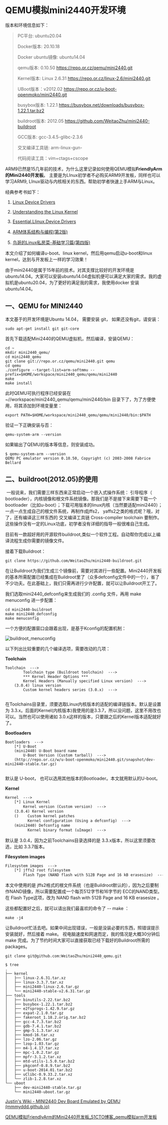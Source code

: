 # QEMU模拟mini2440开发环境 

版本和环境信息如下：

> PC平台: ubuntu20.04
>
> Docker版本: 20.10.18
>
> Docker ubuntu镜像: ubuntu14.04
>
> qemu版本:  0.10.50 https://repo.or.cz/qemu/mini2440.git
>
> Kernel版本: Linux 2.6.31 https://repo.or.cz/linux-2.6/mini2440.git
>
> UBoot版本：v2012.02 https://repo.or.cz/u-boot-openmoko/mini2440.git
>
> busybox版本: 1.22.1 https://busybox.net/downloads/busybox-1.22.1.tar.bz2
>
> buildroot版本: 2012.05 https://github.com/WeitaoZhu/mini2440-buildroot
>
> GCC版本: gcc-3.4.5-glibc-2.3.6
>
> 交叉编译工具链: arm-linux-gun-
>
> 代码阅读工具：vim+ctags+cscope



ARM9已然是15几年前的技术，为什么这里记录如何使用QEMU模拟**FriendlyArm的Mini2440开发板**。  主要是为LInux初学者不必购买ARM9开发板，同样也可以学习ARM9, LInux驱动与内核相关的东西。帮助初学者快速上手ARM与Linux。

经典参考书如下：

1. [Linux Device Drivers](https://github.com/WeitaoZhu/linux_drvier_kernel/raw/master/Linux%20Device%20Drivers.3rd.Edition_cn.pdf)
2. [Understanding the Linux Kernel](https://github.com/WeitaoZhu/linux_drvier_kernel/raw/master/Understanding_the_Linux_Kernel.3rd%20Edition_CN.pdf)

3. [Essential.Llinux.Device.Drivers](https://github.com/WeitaoZhu/linux_drvier_kernel/raw/master/Essential.Llinux.Device.Drivers.(Sreekrishnan.Venkateswaran).cn.(z-lib.org).pdf)
4. [ARM体系结构与编程(第2版)](https://github.com/WeitaoZhu/ARM_Arch/raw/master/ARM%E4%BD%93%E7%B3%BB%E7%BB%93%E6%9E%84%E4%B8%8E%E7%BC%96%E7%A8%8B(%E7%AC%AC2%E7%89%88).%E6%9D%9C%E6%98%A5%E9%9B%B7.(z-lib.org).pdf)
5. [鸟哥的Linux私房菜-基础学习篇(第四版)](https://github.com/WeitaoZhu/linux_drvier_kernel/raw/master/%E9%B8%9F%E5%93%A5%E7%9A%84Linux%E7%A7%81%E6%88%BF%E8%8F%9C-%E5%9F%BA%E7%A1%80%E5%AD%A6%E4%B9%A0%E7%AF%87(%E7%AC%AC%E5%9B%9B%E7%89%88)%E9%AB%98%E6%B8%85%E5%AE%8C%E6%95%B4%E4%B9%A6%E7%AD%BEPDF%E7%89%88.pdf)



本文介绍了如何编译u-boot、linux kernel，然后用qemu启动u-boot和linux kernel，达到与开发板上一样的学习效果！



由于mini2440是属于15年前的技术。对其支撑比较好的开发环境是ubuntu14.04。大家可以安装ubuntu14.04虚拟机便可以满足大家的需求。我的虚拟机是ubuntu20.04，为了更好的满足我的需求，我使用docker 安装ubuntu14.04。



## 一、QEMU for MINI2440

本文基于的开发环境是Ubuntu 14.04， 需要安装  git， 如果还没有git，请安装：

```shell
sudo apt-get install git git-core
```

首先下载适配Mini2440的QEMU虚拟机，然后编译，安装QEMU：

```shell
cd ~ 
mkdir mini2440_qemu/
cd mini2440_qemu
git clone git://repo.or.cz/qemu/mini2440.git qemu
cd qemu 
./configure --target-list=arm-softmmu --prefix=$HOME/workspace/mini2440_qemu/qemu/mini2440
make 
make install
```

此时QEMU可执行程序已经安装在 ~//workspace/mini2440_qemu/qemu/mini2440/bin 目录下了，为了方便使用，将其添加到环境变量里：

```shell
export PATH=$HOME/workspace/mini2440_qemu/qemu/mini2440/bin:$PATH
```

验证一下正确安装与否：

```shell
qemu-system-arm --version
```

如果输出了QEMU的版本等信息，则安装成功。

```shell
$ qemu-system-arm --version
QEMU PC emulator version 0.10.50, Copyright (c) 2003-2008 Fabrice Bellard
```



## 二、buildroot(2012.05)的使用

​        一般说来，我们需要三样东西来正常启动一个嵌入式操作系统： 引导程序（ bootloader），内核镜像和根文件系统镜像。那我们是不是接下来需要下载一个bootloader（比如u-boot）；下载可用版本的linux内核（当然要适配mini2440）；一点一点生成自己的根文件系统，再制作成jffs2， yaffs2之类的格式呢？哦，对了，还有编译这三样东西的 交叉编译工具链 Cross-compiler toolchain 要制作。这些操作没有一定的Linux功底，初学者没有详细的指导一般很难自己生成。

​        目前有一款超好用的开源软件buildroot,类似一个软件工程。自动帮你完成以上编译流程生成你需要的镜像文件。

接着下载Buildroot：

```shell
git clone https://github.com/WeitaoZhu/mini2440-buildroot.git
```

在让Buildroot为我们生成三个镜像前，需要对其进行一些配置。Mini2440开发板的基本所需配置已经集成在Buildroot里了（众多defconfig文件中的一个），省了不少功夫。在此基础上，我们只需再进行少许配置，就可以让Buildroot开工了。

我们选取mini2440_defconfig来生成我们的 .config 文件，再用 make menuconfig 进一步配置：

```shell
cd mini2440-buildroot
make mini2440_defconfig
make menuconfig
```

一个方便的配置窗口会跟着出现，是基于Kconfig的配置机制：

![buildroot_menuconfig](.\pic\buildroot_menuconfig.jpg)



以下列出比较重要的几个编译选项，需要改动的几项：

**Toolchain**

```make
Toolchain  ---> 
		Toolchain type (Buildroot toolchain)  ---> 
		*** Kernel Header Options ***
		Kernel Headers (Manually specified Linux version)  ---> 
	(3.0.4) linux version 
		Custom kernel headers series (3.0.x)  ---> 
		
```

在Toolchains目录里，须要选取Linux内核版本的适配的编译链版本。默认是设置为 3.3.x。后面的Kernel(内核版本)我使用的是3.3.7，所以没问题，这里不用改也可以。当然也可以使用诸如 3.0.x这样的版本，只要跟之后的Kernel版本适配就好了。

**Bootloaders**

```make
Bootloaders  --->
	[*] U-Boot 
	(mini2440) U-Boot board name 
		U-Boot Version (Custom tarball)  --->
	(http://repo.or.cz/w/u-boot-openmoko/mini2440.git/snapshot/dev-mini2440-stable.tar.gz)
	
```

 默认是 U-boot， 也可以选用其他版本的Bootloader。本文就用默认的U-boot。

**Kernel**


```makefile
Kernel  --->
	[*] Linux Kernel 
		Kernel version (Custom version)  --->
	(3.0.4) Kernel version
	()    Custom kernel patches
		  Kernel configuration (Using a defconfig)  --->
	(mini2440) Defconfig name 
		  Kernel binary format (uImage)  ---> 
```

默认是 3.0.4，因为之前Toolchains目录选择的是 3.3.x版本，所以这里须要改选，比如 3.3.7版本。

**Filesystem images**

```makefile
Filesystem images  ---> 
	[*] jffs2 root filesystem 
		Flash Type (NAND flash with 512B Page and 16 kB erasesize)  --->
```

本文中使用的是 jffs2格式的根文件系统（也是Buildroot默认的），因为之后要制作NAND镜像，所以需要配置成一个每页512字节和16字节的 ECC的NAND类型。在 Flash Type这项，改为 NAND flash with 512B Page and 16 KB erasesize 。

这些都配置好之后，就可以请出我们最喜欢的命令了 -- make ：

```shell
make -j4
```

让Buildroot忙活去吧。如果中间出现错误，一般是没装必要的东西，照错误提示安装就好，然后接着 make。 视电脑速度和网速而定，我的情况是大概30分钟后 make 完成。为了节约时间大家可以直接获取已经下载好的Buildroot所需的packages。

```shell
git clone git@github.com:WeitaoZhu/mini2440_qemu.git

$ tree
.
├── kernel
│   ├── linux-2.6.31.tar.xz
│   ├── linux-3.3.7.tar.xz
│   ├── mini2440-linux-2.6.tar.gz
│   └── mini2440-stable-v2.6.31.tar.gz
├── tools
│   ├── binutils-2.22.tar.bz2
│   ├── busybox-1.22.1.tar.bz2
│   ├── e2fsprogs-1.42.9.tar.gz
│   ├── expat-2.1.0.tar.gz
│   ├── fakeroot_1.18.2.orig.tar.bz2
│   ├── gcc-4.7.3.tar.bz2
│   ├── gdb-7.4.1.tar.bz2
│   ├── gmp-5.1.3.tar.xz
│   ├── kmod-16.tar.xz
│   ├── lzo-2.06.tar.gz
│   ├── lzop-1.03.tar.gz
│   ├── m4-1.4.17.tar.xz
│   ├── mpc-1.0.2.tar.gz
│   ├── mpfr-3.1.2.tar.xz
│   ├── mtd-utils-1.5.0.tar.bz2
│   ├── pkgconf-0.8.9.tar.bz2
│   ├── u-boot-2014.01.tar.bz2
│   ├── uClibc-0.9.33.2.tar.xz
│   └── zlib-1.2.8.tar.xz
└── uboot
    ├── dev-mini2440-stable.tar.gz
    └── mini2440-uboot.tar.gz
```







[Justin's Wiki - MINI2440 Dev Board Emulated by QEMU (mmmyddd.github.io)](https://mmmyddd.github.io/wiki/embed/busybox-linux-mini2440-qemu.html#sec3)

[QEMU模拟FriendlyArm的Mini2440开发板_51CTO博客_qemu模拟arm开发板](https://blog.51cto.com/u_4526621/1044040)

